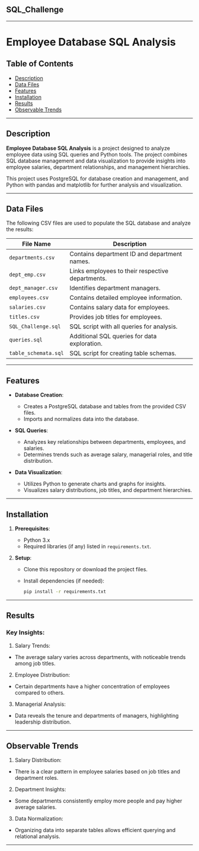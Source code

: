 ## SQL_Challenge
---
# Employee Database SQL Analysis

## Table of Contents
- [Description](#description)
- [Data Files](#data-files)
- [Features](#features)
- [Installation](#installation)
- [Results](#results)
- [Observable Trends](#observable-trends)

---

## Description

**Employee Database SQL Analysis** is a project designed to analyze employee data using SQL queries and Python tools. The project combines SQL database management and data visualization to provide insights into employee salaries, department relationships, and management hierarchies.

This project uses PostgreSQL for database creation and management, and Python with pandas and matplotlib for further analysis and visualization.

---

## Data Files

The following CSV files are used to populate the SQL database and analyze the results:

| File Name              | Description                                        |
|------------------------|----------------------------------------------------|
| `departments.csv`      | Contains department ID and department names.      |
| `dept_emp.csv`         | Links employees to their respective departments.  |
| `dept_manager.csv`     | Identifies department managers.                   |
| `employees.csv`        | Contains detailed employee information.           |
| `salaries.csv`         | Contains salary data for employees.               |
| `titles.csv`           | Provides job titles for employees.                |
| `SQL_Challenge.sql`    | SQL script with all queries for analysis.         |
| `queries.sql`          | Additional SQL queries for data exploration.      |
| `table_schemata.sql`   | SQL script for creating table schemas.            |

---

## Features

- **Database Creation**:
  - Creates a PostgreSQL database and tables from the provided CSV files.
  - Imports and normalizes data into the database.

- **SQL Queries**:
  - Analyzes key relationships between departments, employees, and salaries.
  - Determines trends such as average salary, managerial roles, and title distribution.

- **Data Visualization**:
  - Utilizes Python to generate charts and graphs for insights.
  - Visualizes salary distributions, job titles, and department hierarchies.

---

## Installation

1. **Prerequisites**:
   - Python 3.x
   - Required libraries (if any) listed in `requirements.txt`.

2. **Setup**:
   - Clone this repository or download the project files.
     
   - Install dependencies (if needed):
     ```bash
     pip install -r requirements.txt
     ```
---

## Results

### Key Insights:

1.	Salary Trends:
   - The average salary varies across departments, with noticeable trends among job titles.
2.	Employee Distribution:
   - Certain departments have a higher concentration of employees compared to others.
3.	Managerial Analysis:
- Data reveals the tenure and departments of managers, highlighting leadership distribution.
---

## Observable Trends

1.	Salary Distribution:
   - There is a clear pattern in employee salaries based on job titles and department roles.
2.	Department Insights:
   - Some departments consistently employ more people and pay higher average salaries.
3.	Data Normalization:
   - Organizing data into separate tables allows efficient querying and relational analysis.
---